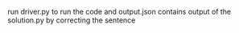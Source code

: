 run driver.py to run the code and output.json contains output of the solution.py by correcting the sentence
